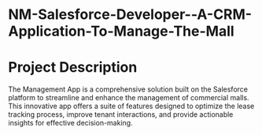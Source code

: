 # NM-Salesforce-Developer--A-CRM-Application-To-Manage-The-Mall
# Project Description 
 The Management App is a comprehensive solution built on the Salesforce platform to streamline and enhance the management of commercial malls. This innovative app offers a suite of features designed to optimize the lease tracking process, improve tenant interactions, and provide actionable insights for effective decision-making.

